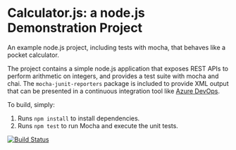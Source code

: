 Calculator.js: a node.js Demonstration Project
==============================================
An example node.js project, including tests with mocha, that behaves like
a pocket calculator.

The project contains a simple node.js application that exposes REST APIs
to perform arithmetic on integers, and provides a test suite with mocha
and chai.  The `mocha-junit-reporters` package is included to provide XML
output that can be presented in a continuous integration tool like
[Azure DevOps](https://azure.com/devops).

To build, simply:

1. Runs `npm install` to install dependencies.
2. Runs `npm test` to run Mocha and execute the unit tests.

[![Build Status](https://dev.azure.com/jakubjakacki/Integrating%20External%20Source%20Control%20with%20Azure%20Pipelines/_apis/build/status/jjakacki-pth.calculator?branchName=master)](https://dev.azure.com/jakubjakacki/Integrating%20External%20Source%20Control%20with%20Azure%20Pipelines/_build/latest?definitionId=3&branchName=master)
